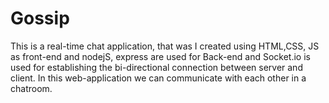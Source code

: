 # Gossip
This is a real-time chat application, that was I created using HTML,CSS, JS as front-end and nodejS, express are used for Back-end and Socket.io is used for establishing the bi-directional connection between server and client. In this web-application we can communicate with each other in a chatroom.
